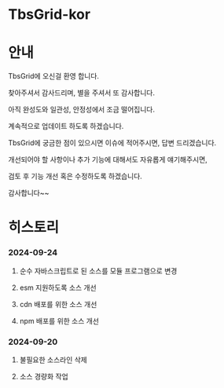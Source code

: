 # TbsGrid-kor

# 안내

TbsGrid에 오신걸 환영 합니다. 

찾아주셔서 감사드리며, 별을 주셔서 또 감사합니다.

아직 완성도와 일관성, 안정성에서 조금 떨어집니다.

계속적으로 업데이트 하도록 하겠습니다.

TbsGrid에 궁금한 점이 있으시면 이슈에 적어주시면, 답변 드리겠습니다.

개선되어야 할 사항이나 추가 기능에 대해서도 자유롭게 얘기해주시면,

검토 후 기능 개선 혹은 수정하도록 하겠습니다.

감사합니다~~

# 히스토리

### 2024-09-24

1. 순수 자바스크립트로 된 소스를 모듈 프로그램으로 변경

2. esm 지원하도록 소스 개선

3. cdn 배포를 위한 소스 개선

4. npm 배포를 위한 소스 개선

### 2024-09-20

1. 불필요한 소스라인 삭제

2. 소스 경량화 작업








